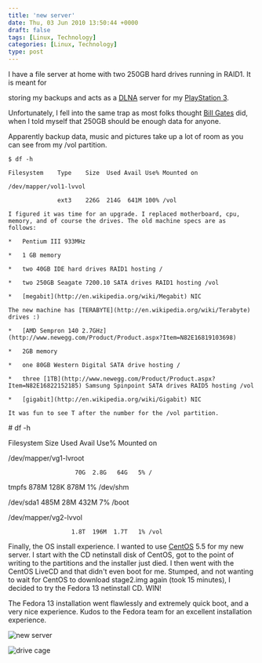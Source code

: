 ```yaml
---
title: 'new server'
date: Thu, 03 Jun 2010 13:50:44 +0000
draft: false
tags: [Linux, Technology]
categories: [Linux, Technology]
type: post
---
```


I have a file server at home with two 250GB hard drives running in RAID1. It is meant for

storing my backups and acts as a [DLNA](http://www.dlna.org/home) server for my [PlayStation 3](http://us.playstation.com/ps3/index.htm).

Unfortunately, I fell into the same trap as most folks thought [Bill Gates](http://en.wikiquote.org/wiki/Bill_Gates#Misattributed) did, when I told myself that 250GB should be enough data for anyone.

Apparently backup data, music and pictures take up a lot of room as you can see from my /vol partition.

```
$ df -h

Filesystem    Type    Size  Used Avail Use% Mounted on

/dev/mapper/vol1-lvvol

              ext3    226G  214G  641M 100% /vol

I figured it was time for an upgrade. I replaced motherboard, cpu, memory, and of course the drives. The old machine specs are as follows:

*   Pentium III 933MHz

*   1 GB memory

*   two 40GB IDE hard drives RAID1 hosting /

*   two 250GB Seagate 7200.10 SATA drives RAID1 hosting /vol

*   [megabit](http://en.wikipedia.org/wiki/Megabit) NIC

The new machine has [TERABYTE](http://en.wikipedia.org/wiki/Terabyte) drives :) 

*   [AMD Sempron 140 2.7GHz](http://www.newegg.com/Product/Product.aspx?Item=N82E16819103698)

*   2GB memory

*   one 80GB Western Digital SATA drive hosting /

*   three [1TB](http://www.newegg.com/Product/Product.aspx?Item=N82E16822152185) Samsung Spinpoint SATA drives RAID5 hosting /vol

*   [gigabit](http://en.wikipedia.org/wiki/Gigabit) NIC

It was fun to see T after the number for the /vol partition.

```
\# df -h

Filesystem            Size  Used Avail Use% Mounted on

/dev/mapper/vg1-lvroot

                       70G  2.8G   64G   5% /

tmpfs                 878M  128K  878M   1% /dev/shm

/dev/sda1             485M   28M  432M   7% /boot

/dev/mapper/vg2-lvvol

                      1.8T  196M  1.7T   1% /vol

Finally, the OS install experience. I wanted to use [CentOS](http://centos.org/) 5.5 for my new server. I start with the CD netinstall disk of CentOS, got to the point of writing to the partitions and the installer just died. I then went with the CentOS LiveCD and that didn't even boot for me.  Stumped, and not wanting to wait for CentOS to download stage2.img again (took 15 minutes), I decided to try the Fedora 13 netinstall CD. WIN!

The Fedora 13 installation went flawlessly and extremely quick boot, and a very nice experience. Kudos to the Fedora team for an excellent installation experience. 

![new server](http://farm2.static.flickr.com/1269/4662655035_8d3f990186.jpg)

![drive cage](http://farm5.static.flickr.com/4050/4662654503_7ab23c6b0e.jpg)


```


```